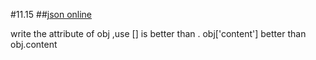 #11.15
##[json online](http://www.kjson.com/)

write the attribute of obj ,use [] is  better than .
obj['content'] better than obj.content